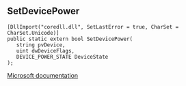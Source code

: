 ## SetDevicePower

```
[DllImport("coredll.dll", SetLastError = true, CharSet = CharSet.Unicode)]
public static extern bool SetDevicePower(
   string pvDevice,
   uint dwDeviceFlags,
   DEVICE_POWER_STATE DeviceState
);
```

[Microsoft documentation](TODO)
